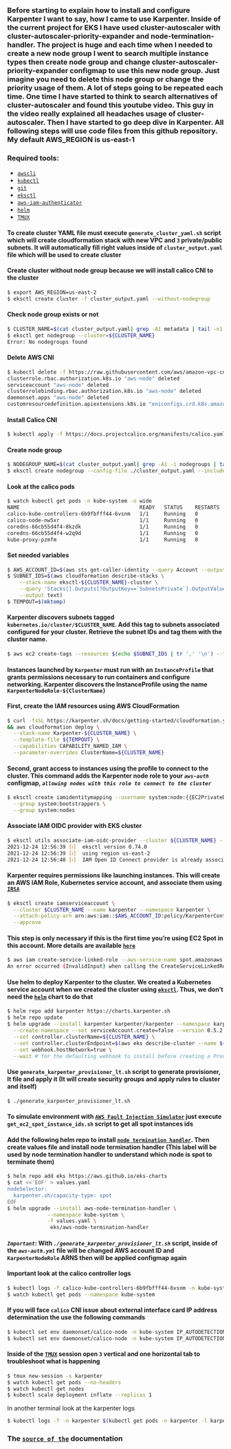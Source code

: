 ### Before starting to explain how to install and configure Karpenter I want to say, how I came to use Karpenter. Inside of the current project for EKS I have used cluster-autoscaler with cluster-autoscaler-priority-expander and node-termination-handler. The project is huge and each time when I needed to create a new node group I went to search multiple instance types then create node group and change cluster-autoscaler-priority-expander configmap to use this new node group. Just imagine you need to delete this node group or change the priority usage of them. A lot of steps going to be repeated each time. One time I have started to think to search alternatives of cluster-autoscaler and found this youtube video. This guy in the video really explained all headaches usage of cluster-autoscaler. Then I have started to go deep dive in Karpenter. All following steps will use code files from this github repository. My default AWS_REGION is us-east-1
### Required tools:
- [`awscli`](https://docs.aws.amazon.com/cli/latest/userguide/getting-started-install.html)
- [`kubectl`](https://kubernetes.io/docs/tasks/tools/install-kubectl-linux/)
- [`git`](https://git-scm.com/book/en/v2/Getting-Started-Installing-Git)
- [`eksctl`](https://docs.aws.amazon.com/eks/latest/userguide/eksctl.html)
- [`aws-iam-authenticator`](https://docs.aws.amazon.com/eks/latest/userguide/install-aws-iam-authenticator.html)
- [`helm`](https://helm.sh/docs/intro/install/)
- [`TMUX`](https://computingforgeeks.com/linux-tmux-cheat-sheet/)

#### To create cluster YAML file must execute `generate_cluster_yaml.sh` script which will create cloudformation stack with new VPC and `3` private/public subnets. It will automatically fill right values inside of `cluster_output.yaml` file which will be used to create cluster

#### Create cluster without node group because we will install calico CNI to the cluster

```bash
$ export AWS_REGION=us-east-2
$ eksctl create cluster -f cluster_output.yaml --without-nodegroup
```

#### Check node group exists or not

```bash
$ CLUSTER_NAME=$(cat cluster_output.yaml| grep -A1 metadata | tail -n1 | awk '{ print $(NF)}')
$ eksctl get nodegroup --cluster=${CLUSTER_NAME}
Error: No nodegroups found
```

#### Delete AWS CNI

```bash
$ kubectl delete -f https://raw.githubusercontent.com/aws/amazon-vpc-cni-k8s/release-1.6/config/v1.6/aws-k8s-cni.yaml
clusterrole.rbac.authorization.k8s.io "aws-node" deleted
serviceaccount "aws-node" deleted
clusterrolebinding.rbac.authorization.k8s.io "aws-node" deleted
daemonset.apps "aws-node" deleted
customresourcedefinition.apiextensions.k8s.io "eniconfigs.crd.k8s.amazonaws.com" deleted
```

#### Install Calico CNI

```bash
$ kubectl apply -f https://docs.projectcalico.org/manifests/calico.yaml
```

#### Create node group

```bash
$ NODEGROUP_NAME=$(cat cluster_output.yaml| grep -A1 -i nodegroups | tail -n1 | awk '{ print $(NF)}')
$ eksctl create nodegroup --config-file ./cluster_output.yaml --include=${NODEGROUP_NAME}
```

#### Look at the calico pods

```bash
$ watch kubectl get pods -n kube-system -o wide
NAME                                       READY   STATUS    RESTARTS   AGE    IP              NODE                            NOMINATED NODE   READINESS GATES
calico-kube-controllers-6b9fbfff44-6vsnm   1/1     Running   0          11m    192.168.200.3   ip-10-227-57-155.ec2.internal   <none>           <none>
calico-node-nw5xr                          1/1     Running   0          112s   10.227.57.155   ip-10-227-57-155.ec2.internal   <none>           <none>
coredns-66cb55d4f4-8kzdk                   1/1     Running   0          25m    192.168.200.2   ip-10-227-57-155.ec2.internal   <none>           <none>
coredns-66cb55d4f4-w2q9d                   1/1     Running   0          25m    192.168.200.1   ip-10-227-57-155.ec2.internal   <none>           <none>
kube-proxy-pzmfm                           1/1     Running   0          112s   10.227.57.155   ip-10-227-57-155.ec2.internal   <none>           <none>
```

#### Set needed variables

```bash
$ AWS_ACCOUNT_ID=$(aws sts get-caller-identity --query Account --output text)
$ SUBNET_IDS=$(aws cloudformation describe-stacks \
    --stack-name eksctl-${CLUSTER_NAME}-cluster \
    --query 'Stacks[].Outputs[?OutputKey==`SubnetsPrivate`].OutputValue' \
    --output text)
$ TEMPOUT=$(mktemp)
```

#### Karpenter discovers subnets tagged `kubernetes.io/cluster/$CLUSTER_NAME`. Add this tag to subnets associated configured for your cluster. Retrieve the subnet IDs and tag them with the cluster name. 

```bash
$ aws ec2 create-tags --resources $(echo $SUBNET_IDS | tr ',' '\n') --tags Key="kubernetes.io/cluster/${CLUSTER_NAME}",Value=
```

#### Instances launched by `Karpenter` must run with an `InstanceProfile` that grants permissions necessary to run containers and configure networking. Karpenter discovers the InstanceProfile using the name `KarpenterNodeRole-${ClusterName}`

#### First, create the IAM resources using AWS CloudFormation

```bash
$ curl -fsSL https://karpenter.sh/docs/getting-started/cloudformation.yaml > $TEMPOUT \
&& aws cloudformation deploy \
  --stack-name Karpenter-${CLUSTER_NAME} \
  --template-file ${TEMPOUT} \
  --capabilities CAPABILITY_NAMED_IAM \
  --parameter-overrides ClusterName=${CLUSTER_NAME}
```

#### Second, grant access to instances using the profile to connect to the cluster. This command adds the Karpenter node role to your *`aws-auth`* configmap, *`allowing nodes with this role to connect to the cluster`*

```bash
$ eksctl create iamidentitymapping --username system:node:{{EC2PrivateDNSName}} --cluster ${CLUSTER_NAME} --arn arn:aws:iam::${AWS_ACCOUNT_ID}:role/KarpenterNodeRole-${CLUSTER_NAME} \
  --group system:bootstrappers \
  --group system:nodes
```

#### Associate IAM OIDC provider with EKS cluster

```bash
$ eksctl utils associate-iam-oidc-provider --cluster ${CLUSTER_NAME} --approve
2021-12-24 12:56:39 [ℹ]  eksctl version 0.74.0
2021-12-24 12:56:39 [ℹ]  using region us-east-2
2021-12-24 12:56:40 [ℹ]  IAM Open ID Connect provider is already associated with cluster "karpenter-nonprod" in "us-east-2"
```

#### Karpenter requires permissions like launching instances. This will create an AWS IAM Role, Kubernetes service account, and associate them using [`IRSA`](https://docs.aws.amazon.com/emr/latest/EMR-on-EKS-DevelopmentGuide/setting-up-enable-IAM.html)

```bash
$ eksctl create iamserviceaccount \
  --cluster $CLUSTER_NAME --name karpenter --namespace karpenter \
  --attach-policy-arn arn:aws:iam::$AWS_ACCOUNT_ID:policy/KarpenterControllerPolicy-$CLUSTER_NAME \
  --approve
```

#### This step is only necessary if this is the first time you’re using EC2 Spot in this account. More details are available [`here`](https://docs.aws.amazon.com/batch/latest/userguide/spot_fleet_IAM_role.html)

```bash
$ aws iam create-service-linked-role --aws-service-name spot.amazonaws.com
An error occurred (InvalidInput) when calling the CreateServiceLinkedRole operation: Service role name AWSServiceRoleForEC2Spot has been taken in this account, please try a different suffix.
```

#### Use helm to deploy Karpenter to the cluster. We created a Kubernetes service account when we created the cluster using [`eksctl`](https://docs.aws.amazon.com/eks/latest/userguide/eksctl.html). Thus, we don’t need the [`helm`](https://helm.sh/docs/intro/install/) chart to do that


```bash
$ helm repo add karpenter https://charts.karpenter.sh
$ helm repo update
$ helm upgrade --install karpenter karpenter/karpenter --namespace karpenter \
  --create-namespace --set serviceAccount.create=false --version 0.5.2 \
  --set controller.clusterName=${CLUSTER_NAME} \
  --set controller.clusterEndpoint=$(aws eks describe-cluster --name ${CLUSTER_NAME} --query "cluster.endpoint" --output json) \
  --set webhook.hostNetwork=true \
  --wait # for the defaulting webhook to install before creating a Provisioner
```

#### Use `generate_karpenter_provisioner_lt.sh` script to generate provisioner, lt file and apply it (It will create security groups and apply rules to cluster and itself)

```bash
$ ./generate_karpenter_provisioner_lt.sh
```

#### To simulate environment with [`AWS Fault Injection Simulator`](https://jamalshahverdiev.medium.com/aws-fault-injection-simulator-6637176b2c83) just execute `get_ec2_spot_instance_ids.sh` script to get all spot instances ids

#### Add the following helm repo to install [`node termination handler`](https://github.com/aws/aws-node-termination-handler). Then create values file and install node termination handler (This label will be used by node termination handler to understand which node is spot to terminate them)

```bash
$ helm repo add eks https://aws.github.io/eks-charts
$ cat <<'EOF' > values.yaml                                         
nodeSelector:
  karpenter.sh/capacity-type: spot
EOF
$ helm upgrade --install aws-node-termination-handler \
             --namespace kube-system \
             -f values.yaml \
              eks/aws-node-termination-handler
```


#### *`Important`*: With *`./generate_karpenter_provisioner_lt.sh`* script, inside of the *`aws-auth.yml`* file will be changed AWS account ID and `KarpenterNodeRole` ARNS then will be applied configmap again

#### Important look at the calico controller logs

```bash
$ kubectl logs -f calico-kube-controllers-6b9fbfff44-6vsnm -n kube-system
$ watch kubectl get pods --namespace kube-system
```

#### If you will face `calico` CNI issue about external interface card IP address determination the use the following commands

```bash
$ kubectl set env daemonset/calico-node -n kube-system IP_AUTODETECTION_METHOD=interface=e\*
$ kubectl set env daemonset/calico-node -n kube-system IP_AUTODETECTION_METHOD=can-reach=www.google.com
```

#### Inside of the [`TMUX`](https://computingforgeeks.com/linux-tmux-cheat-sheet/) session open `3` vertical and one horizontal tab to troubleshoot what is happening

```bash
$ tmux new-session -s karpenter
$ watch kubectl get pods --no-headers
$ watch kubectl get nodes
$ kubectl scale deployment inflate --replicas 1
```

In another terminal look at the karpenter logs

```bash
$ kubectl logs -f -n karpenter $(kubectl get pods -n karpenter -l karpenter=controller -o name)
```

### The [`source of the`](https://karpenter.sh/docs/getting-started/) documentation

















